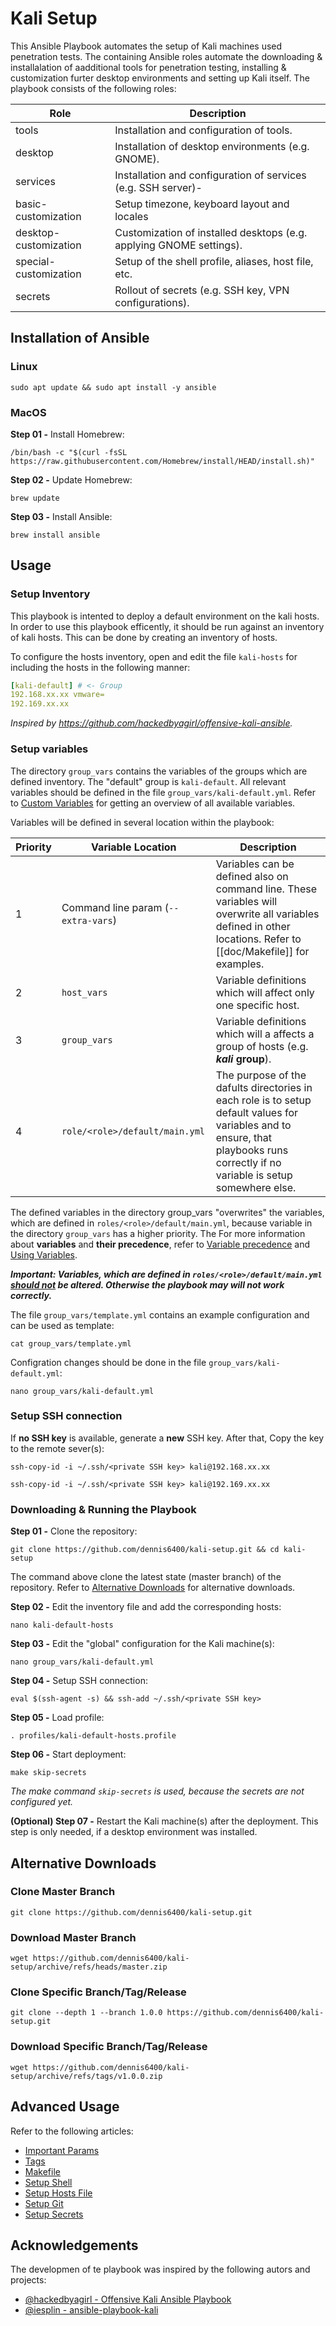 # Kali Setup
This Ansible Playbook automates the setup of Kali machines used penetration tests. The containing Ansible roles automate the downloading & installalation of aadditional tools for penetration testing, installing & customization furter desktop environments and setting up Kali itself. The playbook consists of the following roles:

|Role|Description|
|-|-|
|tools|Installation and configuration of tools.|
|desktop|Installation of desktop environments (e.g. GNOME).|
|services|Installation and configuration of services (e.g. SSH server)-|
|basic-customization|Setup timezone, keyboard layout and locales|
|desktop-customization|Customization of installed desktops (e.g. applying GNOME settings).|
|special-customization|Setup of the shell profile, aliases, host file, etc.|
|secrets|Rollout of secrets (e.g. SSH key, VPN configurations).|

## Installation of Ansible
### Linux
```shell
sudo apt update && sudo apt install -y ansible
```

### MacOS
**Step 01 -** Install Homebrew:

```shell
/bin/bash -c "$(curl -fsSL https://raw.githubusercontent.com/Homebrew/install/HEAD/install.sh)"
```

**Step 02 -** Update Homebrew:

```shell
brew update
```

**Step 03 -** Install Ansible:

```shell
brew install ansible
```

## Usage
### Setup Inventory
This playbook is intented to deploy a default environment on the kali hosts. In order to use this playbook efficently, it should be run against an inventory of kali hosts. This can be done by creating an inventory of hosts.

To configure the hosts inventory, open and edit the file `kali-hosts` for including the hosts in the following manner:

```yml
[kali-default] # <- Group
192.168.xx.xx vmware= 
192.169.xx.xx
```

*Inspired by https://github.com/hackedbyagirl/offensive-kali-ansible.*

### Setup variables
The directory `group_vars` contains the variables of the groups which are defined inventory.  The "default" group is `kali-default`. All relevant variables should be defined in the file `group_vars/kali-default.yml`. Refer to [Custom Variables](doc/Custom%20Variables.md) for getting an overview of all available variables.

Variables will be defined in several location within the playbook:

|Priority|Variable Location|Description|
|-|-|-|
|1|Command line param (`--extra-vars`)|Variables can be defined also on command line. These variables will overwrite all variables defined in other locations. Refer to [[doc/Makefile]] for examples.|
|2|`host_vars`|Variable definitions which will affect only one specific host.|
|3|`group_vars`|Variable definitions which will a affects a group of hosts (e.g. ***kali* group**). | 
|4|`role/<role>/default/main.yml`|The purpose of the dafults directories in each role is to setup default values for variables and to ensure, that playbooks runs correctly if no variable is setup somewhere else.|

The defined variables in the directory group_vars "overwrites" the variables, which are defined in `roles/<role>/default/main.yml`, because variable in the directory `group_vars` has a higher priority. The For more information about **variables** and **their precedence**, refer to [Variable precedence](https://docs.ansible.com/ansible/latest/playbook_guide/playbooks_variables.html#variable-precedence-where-should-i-put-a-variable) and [Using Variables](https://docs.ansible.com/ansible/latest/playbook_guide/playbooks_variables.htm).

***Important:  Variables, which are defined in `roles/<role>/default/main.yml` <u>should not</u> be altered. Otherwise the playbook may will not work correctly.***

The file `group_vars/template.yml` contains an example configuration and can be used as template:

```shell
cat group_vars/template.yml
```

Configration changes should be done in the file `group_vars/kali-default.yml`:

```shell
nano group_vars/kali-default.yml
```

### Setup SSH connection
 If **no SSH key** is available, generate a **new** SSH key. After that, Copy the key to the remote sever(s):

```shell
ssh-copy-id -i ~/.ssh/<private SSH key> kali@192.168.xx.xx
```

```shell
ssh-copy-id -i ~/.ssh/<private SSH key> kali@192.169.xx.xx
```

###  Downloading & Running the Playbook 
**Step 01 -** Clone the repository:

```shell
git clone https://github.com/dennis6400/kali-setup.git && cd kali-setup
```

The command above clone the latest state (master branch) of the repository. Refer to [Alternative Downloads](#Alternative%20Downloads) for alternative downloads.

**Step 02 -** Edit the inventory file and add the corresponding hosts:

```shell
nano kali-default-hosts
```

**Step 03 -** Edit the "global" configuration for the Kali machine(s):

```shell
nano group_vars/kali-default.yml
```

**Step 04 -** Setup SSH connection:

```shell
eval $(ssh-agent -s) && ssh-add ~/.ssh/<private SSH key>
```

**Step 05 -** Load profile:

```shell
. profiles/kali-default-hosts.profile
```

**Step 06 -** Start deployment:

```shell
make skip-secrets
```

*The make command `skip-secrets` is used, because the secrets are not configured yet.*

**(Optional) Step 07 -** Restart the Kali machine(s) after the deployment. This step is only needed, if a desktop environment was installed.

## Alternative Downloads
### Clone Master Branch
```shell
git clone https://github.com/dennis6400/kali-setup.git
```

### Download Master Branch
```shell
wget https://github.com/dennis6400/kali-setup/archive/refs/heads/master.zip
```

### Clone Specific Branch/Tag/Release
```shell
git clone --depth 1 --branch 1.0.0 https://github.com/dennis6400/kali-setup.git
```

### Download Specific Branch/Tag/Release
```shell
wget https://github.com/dennis6400/kali-setup/archive/refs/tags/v1.0.0.zip
```

## Advanced Usage
Refer to  the following articles:
- [Important Params](doc/Important%20Params.md)
- [Tags](doc/Tags.md)
- [Makefile](doc/Makefile.md)
- [Setup Shell](doc/Setup%20Shell.md)
- [Setup Hosts File](doc/Setup%20Hosts%20File.md)
- [Setup Git](doc/Setup%20Git.md)
- [Setup Secrets](doc/Setup%20Secrets.md)

## Acknowledgements
The developmen of te playbook was inspired by the following autors and projects:
- [@hackedbyagirl -  Offensive Kali Ansible Playbook ](https://github.com/hackedbyagirl/offensive-kali-ansible)
- [@iesplin - ansible-playbook-kali](https://github.com/iesplin/ansible-playbook-kali)